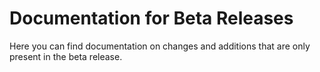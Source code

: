 # Documentation for Beta Releases

Here you can find documentation on changes and additions that are only present in the beta release.
